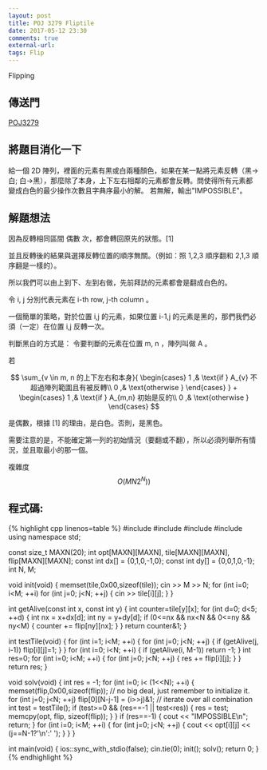 ```yaml
---
layout: post
title: POJ 3279 Fliptile
date: 2017-05-12 23:30
comments: true
external-url:
tags: Flip
---
```


Flipping

## 傳送門

[POJ3279](http://poj.org/problem?id=3279)

## 將題目消化一下

給一個 2D 陣列，裡面的元素有黑或白兩種顏色，如果在某一點將元素反轉（黑->白; 白->黑），那麼除了本身，上下左右相鄰的元素都會反轉。問使得所有元素都變成白色的最少操作次數且字典序最小的解。
若無解，輸出"IMPOSSIBLE"。

## 解題想法

因為反轉相同區間 偶數 次，都會轉回原先的狀態。[1]

並且反轉後的結果與選擇反轉位置的順序無關。（例如：照 1,2,3 順序翻和 2,1,3 順序翻是一樣的）。

所以我們可以由上到下、左到右做，先前拜訪的元素都會是翻成白色的。

令 i, j 分別代表元素在 i-th row, j-th column 。

一個簡單的策略，對於位置 i,j 的元素，如果位置 i-1,j 的元素是黑的，那們我們必須（一定）在位置 i,j 反轉一次。

判斷黑白的方式是：
令要判斷的元素在位置 m, n ，陣列叫做 A 。

若 

$$
\sum_{v \in m, n 的上下左右和本身}{ 
    \begin{cases}
        1 ,& \text{if } A_{v} 不超過陣列範圍且有被反轉\\
        0 ,& \text{otherwise }
    \end{cases}
    }
    +
    \begin{cases}
        1 ,& \text{if } A_{m,n} 初始是反的\\
        0 ,& \text{otherwise }
    \end{cases}
$$

是偶數，根據 [1] 的理由，是白色。否則，是黑色。

需要注意的是，不能確定第一列的初始情況（要翻或不翻），所以必須列舉所有情況，並且取最小的那一個。

複雜度 
$$
O \left( MN2^{N} ) \right)
$$

## 程式碼:

{% highlight cpp linenos=table %}
#include <iostream>
#include <string>
#include <cstdlib>
#include <cstring>
using namespace std;

const size_t MAXN(20);
int opt[MAXN][MAXN], tile[MAXN][MAXN], flip[MAXN][MAXN];
const int dx[] = {0,1,0,-1,0};
const int dy[] = {0,0,1,0,-1};
int N, M;

void init(void) {
    memset(tile,0x00,sizeof(tile));
    cin >> M >> N;
    for (int i=0; i<M; ++i) for (int j=0; j<N; ++j) {
        cin >> tile[i][j];
    }
}

int getAlive(const int x, const int y) {
    int counter=tile[y][x];
    for (int d=0; d<5; ++d) {
        int nx = x+dx[d];
        int ny = y+dy[d];
        if (0<=nx && nx<N && 0<=ny && ny<M) {
            counter += flip[ny][nx];
        }
    }
    return counter&1;
}

int testTile(void) {
    for (int i=1; i<M; ++i) {
        for (int j=0; j<N; ++j) {
            if (getAlive(j, i-1)) flip[i][j]=1;
        }
    }
    for (int i=0; i<N; ++i) {
        if (getAlive(i, M-1)) return -1;
    }
    int res=0;
    for (int i=0; i<M; ++i) {
        for (int j=0; j<N; ++j) {
            res += flip[i][j];
        }
    }
    return res;
}

void solv(void) {
    int res = -1;
    for (int i=0; i< (1<<N); ++i) {
        memset(flip,0x00,sizeof(flip)); // no big deal, just remember to initialize it.
        for (int j=0; j<N; ++j) flip[0][N-j-1] = (i>>j)&1; // iterate over all combination
        int test = testTile();
        if (test>=0 && (res==-1 || test<res)) {
            res = test;
            memcpy(opt, flip, sizeof(flip));
        }
    }
    if (res==-1) {
        cout << "IMPOSSIBLE\n";
        return;
    }
    for (int i=0; i<M; ++i) {
        for (int j=0; j<N; ++j) {
            cout << opt[i][j] << (j==N-1?'\n':' ');
        }
    }
}

int main(void) {
    ios::sync_with_stdio(false); cin.tie(0);
    init();
    solv();
    return 0;
}
{% endhighlight %}

